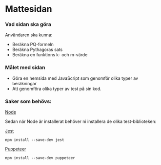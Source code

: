 # Mattesidan

### Vad sidan ska göra

Användaren ska kunna:

- Beräkna PQ-formeln
- Beräkna Pythagoras sats
- Beräkna en funktions k- och m-värde

### Målet med sidan

- Göra en hemsida med JavaScript som genomför olika typer av beräkningar
- Att genomföra olika typer av test på sin kod.

### Saker som behövs:

[Node](https://nodejs.org/en/)

Sedan när Node är installerat behöver ni installera de olika test-biblioteken:

[Jest](https://jestjs.io/docs/en/getting-started)

```
npm install --save-dev jest
```

[Puppeteer](https://github.com/puppeteer/puppeteer#puppeteer)

```
npm install --save-dev puppeteer
```
